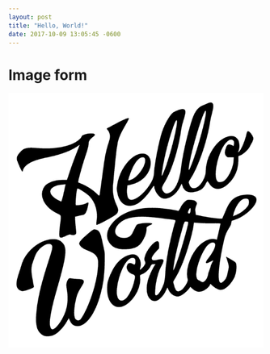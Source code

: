 ```yaml
---
layout: post
title: "Hello, World!"
date: 2017-10-09 13:05:45 -0600
---
```


# Image form

![hello,world!](https://github.com/ChaseElander/ChaseElander.github.io/blob/master/World.PNG)
